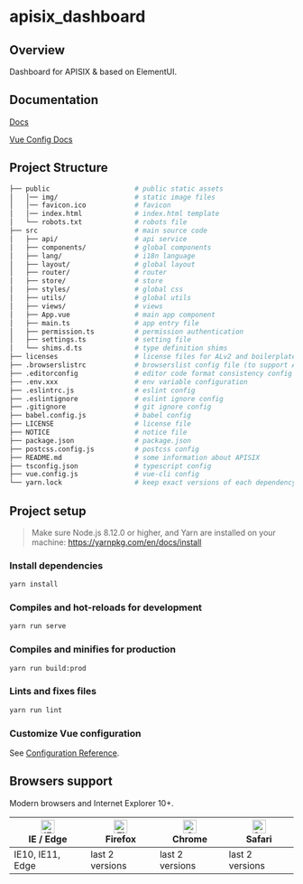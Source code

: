 <!--
#
# Licensed to the Apache Software Foundation (ASF) under one or more
# contributor license agreements.  See the NOTICE file distributed with
# this work for additional information regarding copyright ownership.
# The ASF licenses this file to You under the Apache License, Version 2.0
# (the "License"); you may not use this file except in compliance with
# the License.  You may obtain a copy of the License at
#
#     http://www.apache.org/licenses/LICENSE-2.0
#
# Unless required by applicable law or agreed to in writing, software
# distributed under the License is distributed on an "AS IS" BASIS,
# WITHOUT WARRANTIES OR CONDITIONS OF ANY KIND, either express or implied.
# See the License for the specific language governing permissions and
# limitations under the License.
#
-->

# apisix_dashboard

## Overview

Dashboard for APISIX & based on ElementUI.

## Documentation

[Docs](https://armour.github.io/vue-typescript-admin-docs)

[Vue Config Docs](https://cli.vuejs.org/zh/config/#publicpath)

## Project Structure

```bash
├── public                     # public static assets
│   │── img/                   # static image files
│   │── favicon.ico            # favicon
│   │── index.html             # index.html template
│   └── robots.txt             # robots file
├── src                        # main source code
│   ├── api/                   # api service
│   ├── components/            # global components
│   ├── lang/                  # i18n language
│   ├── layout/                # global layout
│   ├── router/                # router
│   ├── store/                 # store
│   ├── styles/                # global css
│   ├── utils/                 # global utils
│   ├── views/                 # views
│   ├── App.vue                # main app component
│   ├── main.ts                # app entry file
│   ├── permission.ts          # permission authentication
│   ├── settings.ts            # setting file
│   └── shims.d.ts             # type definition shims
├── licenses                   # license files for ALv2 and boilerplate
├── .browserslistrc            # browserslist config file (to support Autoprefixer)
├── .editorconfig              # editor code format consistency config
├── .env.xxx                   # env variable configuration
├── .eslintrc.js               # eslint config
├── .eslintignore              # eslint ignore config
├── .gitignore                 # git ignore config
├── babel.config.js            # babel config
├── LICENSE                    # license file
├── NOTICE                     # notice file
├── package.json               # package.json
├── postcss.config.js          # postcss config
├── README.md                  # some information about APISIX
├── tsconfig.json              # typescript config
├── vue.config.js              # vue-cli config
└── yarn.lock                  # keep exact versions of each dependency
```

## Project setup
> Make sure Node.js 8.12.0 or higher, and Yarn are installed on your machine: https://yarnpkg.com/en/docs/install

### Install dependencies

```bash
yarn install
```

### Compiles and hot-reloads for development

```bash
yarn run serve
```

### Compiles and minifies for production

```bash
yarn run build:prod
```

### Lints and fixes files

```bash
yarn run lint
```

### Customize Vue configuration

See [Configuration Reference](https://cli.vuejs.org/config/).

## Browsers support

Modern browsers and Internet Explorer 10+.

| [<img src="https://raw.githubusercontent.com/alrra/browser-logos/master/src/edge/edge_48x48.png" alt="IE / Edge" width="24px" height="24px" />](http://godban.github.io/browsers-support-badges/)</br>IE / Edge | [<img src="https://raw.githubusercontent.com/alrra/browser-logos/master/src/firefox/firefox_48x48.png" alt="Firefox" width="24px" height="24px" />](http://godban.github.io/browsers-support-badges/)</br>Firefox | [<img src="https://raw.githubusercontent.com/alrra/browser-logos/master/src/chrome/chrome_48x48.png" alt="Chrome" width="24px" height="24px" />](http://godban.github.io/browsers-support-badges/)</br>Chrome | [<img src="https://raw.githubusercontent.com/alrra/browser-logos/master/src/safari/safari_48x48.png" alt="Safari" width="24px" height="24px" />](http://godban.github.io/browsers-support-badges/)</br>Safari |
| --------- | --------- | --------- | --------- |
| IE10, IE11, Edge| last 2 versions| last 2 versions| last 2 versions
